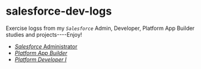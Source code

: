 # salesforce-dev-logs
Exercise logss from my <em>`Salesforce`</em> Admin, Developer, Platform App Builder studies and projects----Enjoy!




















- [*Salesforce* Administrator](#salesforce-administrator) 
- [*Platform App Builder*](#platform-app-builder)
- [*Platform Developer I*](#platform-developer-i)
